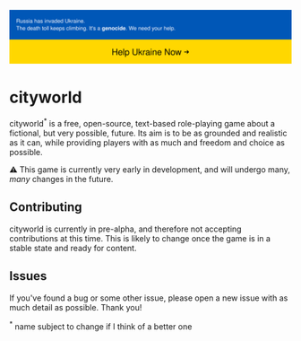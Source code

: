 [![Stand With Ukraine](https://raw.githubusercontent.com/vshymanskyy/StandWithUkraine/main/banner2-direct.svg)](https://stand-with-ukraine.pp.ua)

# cityworld

cityworld<sup>*</sup> is a free, open-source, text-based role-playing game about a fictional, but very possible, future.
Its aim is to be as grounded and realistic as it can, while providing players with as much and freedom and choice as
possible.

⚠️ This game is currently very early in development, and will undergo many, *many* changes in the future.

## Contributing

cityworld is currently in pre-alpha, and therefore not accepting contributions at this time. This is likely to change once the game is in a stable state and ready for content.

## Issues

If you've found a bug or some other issue, please open a new issue with as much detail as possible. Thank you!

<sup>*</sup> name subject to change if I think of a better one
